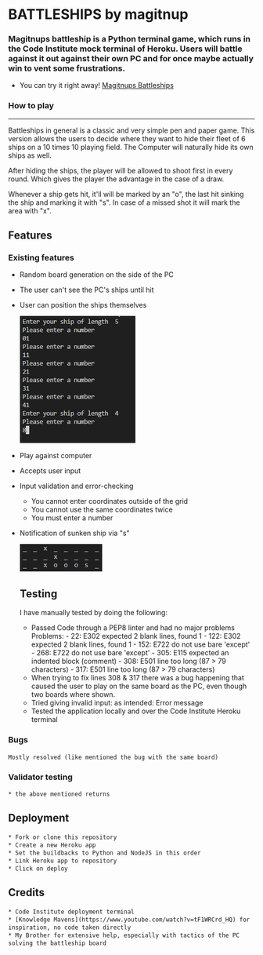 # BATTLESHIPS by magitnup

### Magitnups battleship is a Python terminal game, which runs in the Code Institute mock terminal of Heroku. Users will battle against it out against their own PC and for once maybe actually win to vent some frustrations.<br>

- You can try it right away! [Magitnups Battleships](https://battleship-game-magitnup-6d82c8e18715.herokuapp.com)

### How to play

---

Battleships in general is a classic and very simple pen and paper game.
This version allows the users to decide where they want to hide their fleet of 6 ships on a 10 times 10 playing field. The Computer will naturally hide its own ships as well.

After hiding the ships, the player will be allowed to shoot first in every round. Which gives the player the advantage in the case of a draw.

Whenever a ship gets hit, it'll will be marked by an "o", the last hit sinking the ship and marking it with "s". In case of a missed shot it will mark the area with "x".

## Features

### Existing features

- Random board generation on the side of the PC
- The user can't see the PC's ships until hit
- User can position the ships themselves

  ![Custom ship positioning](input_ship_position.png)

- Play against computer
- Accepts user input

- Input validation and error-checking
  - You cannot enter coordinates outside of the grid
  - You cannot use the same coordinates twice
  - You must enter a number
- Notification of sunken ship via "s"

  ![sunken ship](sinking_enemy_ship.png)

  ## Testing

  I have manually tested by doing the following:

  - Passed Code through a PEP8 linter and had no major problems
    Problems: - 22: E302 expected 2 blank lines, found 1 - 122: E302 expected 2 blank lines, found 1 - 152: E722 do not use bare 'except' - 268: E722 do not use bare 'except' - 305: E115 expected an indented block (comment) - 308: E501 line too long (87 > 79 characters) - 317: E501 line too long (87 > 79 characters)
    <br>
  - When trying to fix lines 308 & 317 there was a bug happening that caused the user to play on the same board as the PC, even though two boards where shown.
  - Tried giving invalid input: as intended: Error message
  - Tested the application locally and over the Code Institute Heroku terminal

### Bugs

    Mostly resolved (like mentioned the bug with the same board)

### Validator testing

    * the above mentioned returns

## Deployment

    * Fork or clone this repository
    * Create a new Heroku app
    * Set the buildbacks to Python and NodeJS in this order
    * Link Heroku app to repository
    * Click on deploy

## Credits

    * Code Institute deployment terminal
    * [Knowledge Mavens](https://www.youtube.com/watch?v=tF1WRCrd_HQ) for inspiration, no code taken directly
    * My Brother for extensive help, especially with tactics of the PC solving the battleship board
